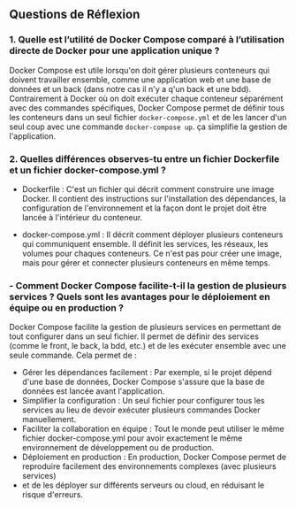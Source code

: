 ## Questions de Réflexion

### 1. Quelle est l’utilité de Docker Compose comparé à l’utilisation directe de Docker pour une application unique ?

Docker Compose est utile lorsqu'on doit gérer plusieurs conteneurs qui doivent travailler ensemble,
comme une application web et une base de données et un back (dans notre cas il n'y a q'un back et une bdd). Contrairement à Docker où on doit exécuter chaque
conteneur séparément avec des commandes spécifiques, Docker Compose permet de définir
tous les conteneurs dans un seul fichier `docker-compose.yml` et de les lancer d'un seul
coup avec une commande `docker-compose up`. ça simplifie la gestion de l'application.

### 2. Quelles différences observes-tu entre un fichier Dockerfile et un fichier docker-compose.yml ?

- Dockerfile : C'est un fichier qui décrit comment construire une image Docker.
  Il contient des instructions sur l'installation des dépendances,
  la configuration de l'environnement et la façon dont le projet doit être lancée à l'intérieur du conteneur.


- docker-compose.yml : Il décrit comment déployer plusieurs conteneurs qui communiquent ensemble.
  Il définit les services, les réseaux, les volumes pour chaques conteneurs.
  Ce n'est pas pour créer une image, mais pour gérer et connecter plusieurs conteneurs en même temps.

### - Comment Docker Compose facilite-t-il la gestion de plusieurs services ? Quels sont les avantages pour le déploiement en équipe ou en production ?

Docker Compose facilite la gestion de plusieurs services en permettant de tout configurer dans un seul fichier. Il permet de définir des services (comme le front, le back, la bdd, etc.)
et de les exécuter ensemble avec une seule commande. Cela permet de :

- Gérer les dépendances facilement : Par exemple, si le projet dépend d'une base de données, Docker Compose s'assure que la base de données est lancée avant l'application.
- Simplifier la configuration : Un seul fichier pour configurer tous les services au lieu de devoir exécuter plusieurs commandes Docker manuellement.
- Faciliter la collaboration en équipe : Tout le monde peut utiliser le même fichier docker-compose.yml pour avoir exactement le même environnement de développement ou de production.
- Déploiement en production : En production, Docker Compose permet de reproduire facilement des environnements complexes (avec plusieurs services)
- et de les déployer sur différents serveurs ou cloud, en réduisant le risque d'erreurs.